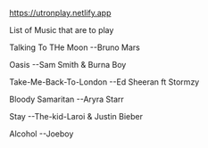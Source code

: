 https://utronplay.netlify.app


List of Music that are to play

Talking To THe Moon
--Bruno Mars

Oasis
--Sam Smith & Burna Boy

Take-Me-Back-To-London
--Ed Sheeran ft Stormzy

Bloody Samaritan
--Aryra Starr

Stay
--The-kid-Laroi & Justin Bieber

Alcohol
--Joeboy


